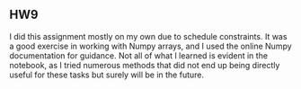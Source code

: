 ## HW9

I did this assignment mostly on my own due to schedule constraints. It was a good exercise in working with Numpy arrays, and I used the online Numpy documentation for guidance. Not all of what I learned is evident in the notebook, as I tried numerous methods that did not end up being directly useful for these tasks but surely will be in the future.
